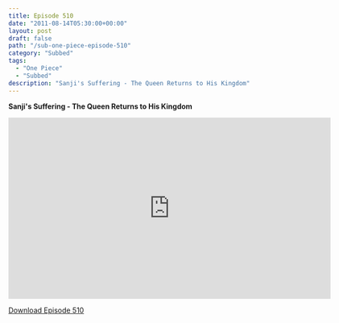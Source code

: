 ```yaml
---
title: Episode 510
date: "2011-08-14T05:30:00+00:00"
layout: post
draft: false
path: "/sub-one-piece-episode-510"
category: "Subbed"
tags:
  - "One Piece"
  - "Subbed"
description: "Sanji's Suffering - The Queen Returns to His Kingdom"
---
```


**Sanji's Suffering - The Queen Returns to His Kingdom**

<iframe width="640" height="360" src="https://www.rapidvideo.com/e/G6FRPF2DGE" frameborder="0" marginwidth=0 marginheight=0 scrolling=no allowfullscreen></iframe>

<a href="http://ouo.io/qs/eCodkFEQ?s=https://rapidvid.to/d/https://www.rapidvideo.com/e/G6FRPF2DGE">Download Episode 510</a>
